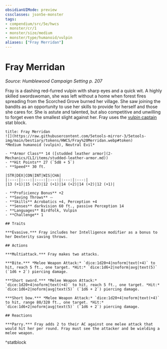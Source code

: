 ```yaml
---
obsidianUIMode: preview
cssclasses: json5e-monster
tags:
- compendium/src/5e/hwcs
- monster/cr/1
- monster/size/medium
- monster/type/humanoid/vulpin
aliases: ["Fray Merridan"]
---
```

# Fray Merridan
*Source: Humblewood Campaign Setting p. 207*  

Fray is a dashing red-furred vulpin with sharp eyes and a quick wit. A highly skilled swordswoman, she was left without a home when forest fires spreading from the Scorched Grove burned her village. She saw joining the bandits as an opportunity to use her skills to provide for herself and those she cares for. She is astute and talented, but also competitive and unwilling to forget even the smallest slight against her. Fray uses the [vulpin captain](2-Mechanics/CLI/bestiary/humanoid/vulpin-captain-hwcs.md) stat block.

```ad-statblock
title: Fray Merridan
![](https://raw.githubusercontent.com/5etools-mirror-3/5etools-img/main/bestiary/tokens/HWCS/Fray%20Merridan.webp#token)
*Medium humanoid (vulpin), Neutral Evil*

- **Armor Class** 14 ([studded leather armor](2-Mechanics/CLI/items/studded-leather-armor.md))
- **Hit Points** 27 (`5d8 + 5`)
- **Speed** 30 ft.

|STR|DEX|CON|INT|WIS|CHA|
|:---:|:---:|:---:|:---:|:---:|:---:|
|13 (+1)|15 (+2)|12 (+1)|14 (+2)|14 (+2)|12 (+1)|

- **Proficiency Bonus** +2
- **Saving Throws** ⏤
- **Skills** Acrobatics +4, Perception +4
- **Senses** darkvision 60 ft., passive Perception 14
- **Languages** Birdfolk, Vulpin
- **Challenge** 1

## Traits

***Evasive.*** Fray includes her Intelligence modifier as a bonus to her Dexterity saving throws.

## Actions

***Multiattack.*** Fray makes two attacks.

***Bite.*** *Melee Weapon Attack:* `dice:1d20+4|noform|text(+4)` to hit, reach 5 ft., one target. *Hit:* `dice:1d6+2|noform|avg|text(5)` (`1d6 + 2`) piercing damage.

***Short sword.*** *Melee Weapon Attack:* `dice:1d20+4|noform|text(+4)` to hit, reach 5 ft., one target. *Hit:* `dice:1d6+2|noform|avg|text(5)` (`1d6 + 2`) piercing damage.

***Short bow.*** *Melee Weapon Attack:* `dice:1d20+4|noform|text(+4)` to hit, range 80/320 ft., one target. *Hit:* `dice:1d6+2|noform|avg|text(5)` (`1d6 + 2`) piercing damage.

## Reactions

***Parry.*** Fray adds 2 to their AC against one melee attack that would hit her per round. Fray must see the attacker and be wielding a melee weapon. 
```
^statblock